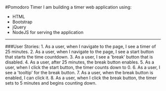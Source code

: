 #Pomodoro Timer
I am building a timer web application using:
  - HTML
  - Bootstrap
  - jQuery
  - NodeJS for serving the application

---

###User Stories:
    1. As a user, when I navigate to the page, I see a timer of
    25 minutes.
    2. As a user, when I navigate to the page, I see a start
    button that starts the time countdown.
    3. As a user, I see a 'break' button that is disabled.
    4. As a user, after 25 minutes, the break button enables.
    5. As a user, when I click the start button, the timer
    counts down to 0.
    6. As a user, I see a 'tooltip' for the break button.
    7. As a user, when the break button is enabled, I can
    click it.
    8. As a user, when I click the break button, the timer sets
    to 5 minutes and begins counting down.
